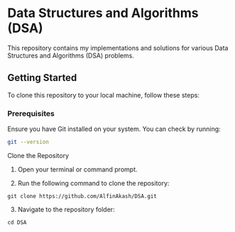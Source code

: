
# Data Structures and Algorithms (DSA)

This repository contains my implementations and solutions for various Data Structures and Algorithms (DSA) problems.

## Getting Started

To clone this repository to your local machine, follow these steps:

### Prerequisites

Ensure you have Git installed on your system. You can check by running:

```bash
git --version
```
Clone the Repository

1. Open your terminal or command prompt.


2. Run the following command to clone the repository:


```
git clone https://github.com/AlfinAkash/DSA.git
```
3. Navigate to the repository folder:


```
cd DSA

